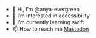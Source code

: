 - 👋 Hi, I’m @anya-evergreen
- 👀 I’m interested in accessibility
- 🌱 I’m currently learning swift
- 📫 How to reach me <a rel="me" href="https://mastodon.ie/@anysh">Mastodon</a>

<!---
anya-evergreen/anya-evergreen is a ✨ special ✨ repository because its `README.md` (this file) appears on your GitHub profile.
You can click the Preview link to take a look at your changes.
--->
